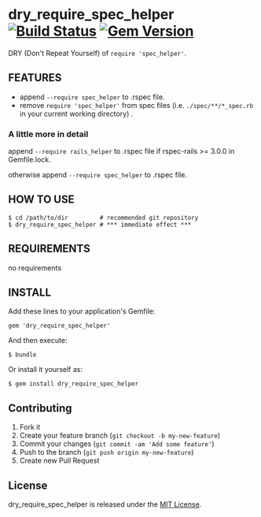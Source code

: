 # dry_require_spec_helper [![Build Status](https://travis-ci.org/koic/dry_require_spec_helper.svg)](https://travis-ci.org/koic/dry_require_spec_helper) [![Gem Version](https://badge.fury.io/rb/dry_require_spec_helper.svg)](http://badge.fury.io/rb/dry_require_spec_helper)

DRY (Don't Repeat Yourself) of `require 'spec_helper'`.

## FEATURES

* append `--require spec_helper` to .rspec file.
* remove `require 'spec_helper'` from spec files (i.e. `./spec/**/*_spec.rb` in your current working directory) .

### A little more in detail

append `--require rails_helper` to .rspec file if rspec-rails >= 3.0.0 in Gemfile.lock.

otherwise append `--require spec_helper` to .rspec file.

## HOW TO USE

```
$ cd /path/to/dir         # recommended git repository
$ dry_require_spec_helper # *** immediate effect ***
```

## REQUIREMENTS

no requirements

## INSTALL

Add these lines to your application's Gemfile:

```
gem 'dry_require_spec_helper'
```

And then execute:

```
$ bundle
```

Or install it yourself as:

```
$ gem install dry_require_spec_helper
```

## Contributing

1. Fork it
2. Create your feature branch (`git checkout -b my-new-feature`)
3. Commit your changes (`git commit -am 'Add some feature'`)
4. Push to the branch (`git push origin my-new-feature`)
5. Create new Pull Request

## License

dry_require_spec_helper is released under the [MIT License](http://www.opensource.org/licenses/MIT).
